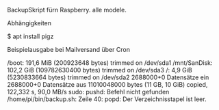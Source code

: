 
BackupSkript fürn Raspberry. alle modele.

Abhängigkeiten

$ apt install pigz


Beispielausgabe bei Mailversand über Cron



/boot: 191,6 MiB (200923648 bytes) trimmed on /dev/sda1
/mnt/SanDisk: 102,2 GiB (109782630400 bytes) trimmed on /dev/sda3
/: 4,9 GiB (5230833664 bytes) trimmed on /dev/sda2
2688000+0 Datensätze ein
2688000+0 Datensätze aus
11010048000 bytes (11 GB, 10 GiB) copied, 122,332 s, 90,0 MB/s
sudo: pushd: Befehl nicht gefunden
/home/pi/bin/backup.sh: Zeile 40: popd: Der Verzeichnisstapel ist leer.
